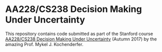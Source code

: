 # AA228/CS238 Decision Making Under Uncertainty

This repository contains code submitted as part of the
Stanford course [AA228/CS238 Decision Making Under Uncertainty](http://web.stanford.edu/class/aa228/)
(Autumn 2017) by the amazing Prof. Mykel J. Kochenderfer.
